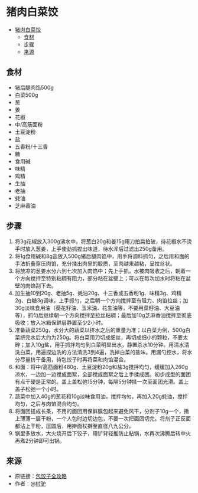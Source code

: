 # 猪肉白菜饺
- [猪肉白菜饺](#猪肉白菜饺)
  - [食材](#食材)
  - [步骤](#步骤)
  - [来源](#来源)
## 食材
* 猪后腿肉馅500g
* 白菜500g
* 葱
* 姜
* 花椒
* 中/高筋面粉
* 土豆淀粉
* 盐
* 五香粉/十三香
* 糖
* 食用碱
* 味精
* 鸡精
* 生抽
* 老抽
* 蚝油
* 芝麻香油
## 步骤
1. 将3g花椒放入300g沸水中，将葱白20g和姜15g用刀拍扁拍破，待花椒水不烫手时放入葱姜，上手使劲抓捏出味道，待水浑后过滤出250g备用。
2. 将1g食用碱和8g盐放入500g猪后腿肉馅中，用手将调料抓匀，之后用和面的手法折叠穿压肉馅，充分揉出肉里的胶质，至肉越来越粘，呈拉丝状。
3. 将放凉的葱姜水分六到七次加入肉馅中；先上手抓，水被肉吸收之后，朝着一个方向搅拌至特别粘稠有阻力，部分粘在盆壁上；可以在每次加水时将粘在盆壁的肉馅刮下去。
4. 加生抽10到20g、老抽5g、蚝油20g、十三香或五香粉1g、味精3g、鸡精2g、白糖3g调味，上手抓匀，之后朝一个方向搅拌至有阻力、肉馅拉丝；加30g淡味食用油（葵花籽油、玉米油、花生油等，不要用菜籽油、大豆油等），抓匀后继续朝一个方向搅拌至拉丝粘稠；最后加10g芝麻香油搅拌至彻底吸收；放入冰箱保鲜层静置至少2小时。
5. 准备蔬菜250g，水分大的蔬菜以挤水之后的重量为准；以白菜为例，500g白菜挤完水后大约为250g。将白菜用刀切成细丝，再切成细小的颗粒，不要太碎；加入10g盐，用手抓拌均匀到白菜明显出水，静置杀水10分钟。用清水清洗白菜，用遍捏边洗的方法清洗3到4遍，洗掉白菜的盐味。用漏勺控水，将水分尽量挤干备用，待包饺子时再将菜和肉馅混合。
6. 和面：将中/高筋面粉480g、土豆淀粉20g和盐3g搅拌均匀，缓缓加入260g凉水，一边加一边搅成面絮，全部搅成面絮之后上手揉成团。初步成型的面团有点干硬是正常的。盖上盖松弛15分钟，每隔5分钟揉一次至面团光滑。盖上盖子松弛一个小时。
7. 蔬菜中加入40g的葱花和10g淡味食用油，搅拌均匀，再加入20g蚝油，搅拌均匀，之后与肉馅混合均匀。
8. 将面团搓成长条，不用的面团用保鲜膜包起来避免风干，分剂子10g一个，撒上薄薄一层干粉，一个人包时边切边包，不要一次把面团切完。将剂子正反面都沾上干粉，压圆后，用擀面杖擀至直径八九公分。
9. 锅里多放水，大火烧开后下饺子，用铲背轻推防止粘锅，水再次沸腾后转中火再煮2分钟即可出锅。
## 来源
* 原链接：[包饺子全攻略](https://www.bilibili.com/video/BV14TcmeqEzD/)
* 作者：@[村驴](https://space.bilibili.com/417298480)